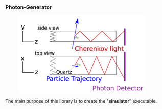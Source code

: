 ### Photon-Generator

<figure>
	<img src="https://github.com/wcarvalho/dirc-detector/blob/master/img/dirc.jpg?raw=true" alt="dirc" style="width: 400px;"/>
  <figcaption> </figcaption>
</figure>

The main purpose of this library is to create the "**simulator**" executable.